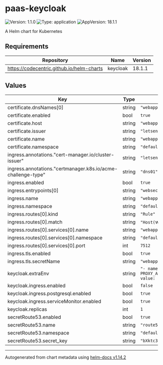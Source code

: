 # paas-keycloak

![Version: 1.1.0](https://img.shields.io/badge/Version-1.1.0-informational?style=flat-square) ![Type: application](https://img.shields.io/badge/Type-application-informational?style=flat-square) ![AppVersion: 18.1.1](https://img.shields.io/badge/AppVersion-18.1.1-informational?style=flat-square)

A Helm chart for Kubernetes

## Requirements

| Repository                                | Name     | Version |
| ----------------------------------------- | -------- | ------- |
| https://codecentric.github.io/helm-charts | keycloak | 18.1.1  |

## Values

| Key                                                          | Type   | Default                                                   | Description |
| ------------------------------------------------------------ | ------ | --------------------------------------------------------- | ----------- |
| certificate.dnsNames\[0\]                                    | string | `"webapp.test"`                                           |             |
| certificate.enabled                                          | bool   | `true`                                                    |             |
| certificate.host                                             | string | `"webapp.test"`                                           |             |
| certificate.issuer                                           | string | `"letsencrypt-dns"`                                       |             |
| certificate.name                                             | string | `"webapp"`                                                |             |
| certificate.namespace                                        | string | `"default"`                                               |             |
| ingress.annotations."cert-manager.io/cluster-issuer"         | string | `"letsencrypt-dns"`                                       |             |
| ingress.annotations."certmanager.k8s.io/acme-challenge-type" | string | `"dns01"`                                                 |             |
| ingress.enabled                                              | bool   | `true`                                                    |             |
| ingress.entrypoints\[0\]                                     | string | `"websecure"`                                             |             |
| ingress.name                                                 | string | `"webapp"`                                                |             |
| ingress.namespace                                            | string | `"default"`                                               |             |
| ingress.routes\[0\].kind                                     | string | `"Rule"`                                                  |             |
| ingress.routes\[0\].match                                    | string | `"Host(`webapp.test`)"`                                   |             |
| ingress.routes\[0\].services\[0\].name                       | string | `"webapp"`                                                |             |
| ingress.routes\[0\].services\[0\].namespace                  | string | `"default"`                                               |             |
| ingress.routes\[0\].services\[0\].port                       | int    | `7512`                                                    |             |
| ingress.tls.enabled                                          | bool   | `true`                                                    |             |
| ingress.tls.secretName                                       | string | `"webapp"`                                                |             |
| keycloak.extraEnv                                            | string | `"- name: PROXY_ADDRESS_FORWARDING\n  value: \"true\"\n"` |             |
| keycloak.ingress.enabled                                     | bool   | `false`                                                   |             |
| keycloak.ingress.postgresql.enabled                          | bool   | `true`                                                    |             |
| keycloak.ingress.serviceMonitor.enabled                      | bool   | `true`                                                    |             |
| keycloak.replicas                                            | int    | `1`                                                       |             |
| secretRoute53.enabled                                        | bool   | `true`                                                    |             |
| secretRoute53.name                                           | string | `"route53-secret"`                                        |             |
| secretRoute53.namespace                                      | string | `"default"`                                               |             |
| secretRoute53.secret_key                                     | string | `"bXktc3VwZXItc2VjcmV0LWtleQ=="`                          |             |

______________________________________________________________________

Autogenerated from chart metadata using [helm-docs v1.14.2](https://github.com/norwoodj/helm-docs/releases/v1.14.2)
